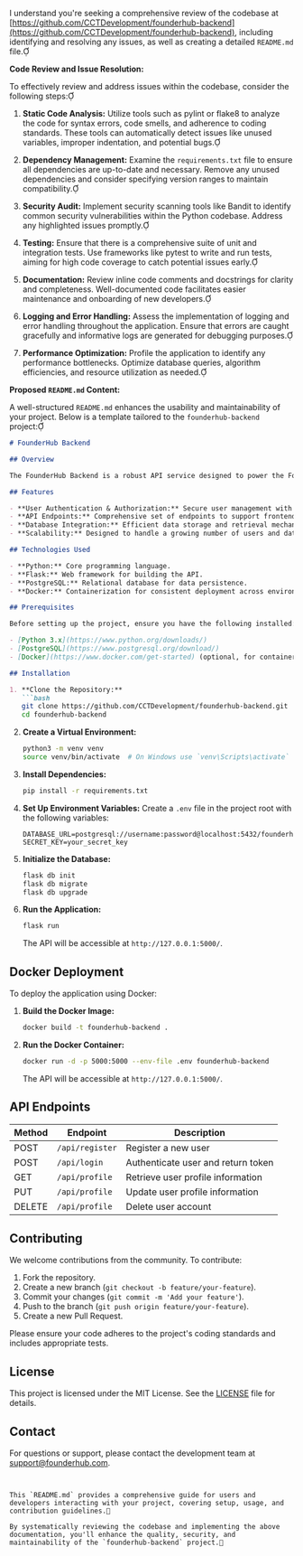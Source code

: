 I understand you're seeking a comprehensive review of the codebase at [https://github.com/CCTDevelopment/founderhub-backend](https://github.com/CCTDevelopment/founderhub-backend), including identifying and resolving any issues, as well as creating a detailed `README.md` file.

**Code Review and Issue Resolution:**

To effectively review and address issues within the codebase, consider the following steps:

1. **Static Code Analysis:** Utilize tools such as pylint or flake8 to analyze the code for syntax errors, code smells, and adherence to coding standards. These tools can automatically detect issues like unused variables, improper indentation, and potential bugs.

2. **Dependency Management:** Examine the `requirements.txt` file to ensure all dependencies are up-to-date and necessary. Remove any unused dependencies and consider specifying version ranges to maintain compatibility.

3. **Security Audit:** Implement security scanning tools like Bandit to identify common security vulnerabilities within the Python codebase. Address any highlighted issues promptly.

4. **Testing:** Ensure that there is a comprehensive suite of unit and integration tests. Use frameworks like pytest to write and run tests, aiming for high code coverage to catch potential issues early.

5. **Documentation:** Review inline code comments and docstrings for clarity and completeness. Well-documented code facilitates easier maintenance and onboarding of new developers.

6. **Logging and Error Handling:** Assess the implementation of logging and error handling throughout the application. Ensure that errors are caught gracefully and informative logs are generated for debugging purposes.

7. **Performance Optimization:** Profile the application to identify any performance bottlenecks. Optimize database queries, algorithm efficiencies, and resource utilization as needed.

**Proposed `README.md` Content:**

A well-structured `README.md` enhances the usability and maintainability of your project. Below is a template tailored to the `founderhub-backend` project:

```markdown
# FounderHub Backend

## Overview

The FounderHub Backend is a robust API service designed to power the FounderHub platform, facilitating seamless interactions between users and the system's core functionalities.

## Features

- **User Authentication & Authorization:** Secure user management with role-based access controls.
- **API Endpoints:** Comprehensive set of endpoints to support frontend interactions.
- **Database Integration:** Efficient data storage and retrieval mechanisms.
- **Scalability:** Designed to handle a growing number of users and data volume.

## Technologies Used

- **Python:** Core programming language.
- **Flask:** Web framework for building the API.
- **PostgreSQL:** Relational database for data persistence.
- **Docker:** Containerization for consistent deployment across environments.

## Prerequisites

Before setting up the project, ensure you have the following installed:

- [Python 3.x](https://www.python.org/downloads/)
- [PostgreSQL](https://www.postgresql.org/download/)
- [Docker](https://www.docker.com/get-started) (optional, for containerized deployment)

## Installation

1. **Clone the Repository:**
   ```bash
   git clone https://github.com/CCTDevelopment/founderhub-backend.git
   cd founderhub-backend
   ```

2. **Create a Virtual Environment:**
   ```bash
   python3 -m venv venv
   source venv/bin/activate  # On Windows use `venv\Scripts\activate`
   ```

3. **Install Dependencies:**
   ```bash
   pip install -r requirements.txt
   ```

4. **Set Up Environment Variables:**
   Create a `.env` file in the project root with the following variables:
   ```env
   DATABASE_URL=postgresql://username:password@localhost:5432/founderhub
   SECRET_KEY=your_secret_key
   ```

5. **Initialize the Database:**
   ```bash
   flask db init
   flask db migrate
   flask db upgrade
   ```

6. **Run the Application:**
   ```bash
   flask run
   ```

   The API will be accessible at `http://127.0.0.1:5000/`.

## Docker Deployment

To deploy the application using Docker:

1. **Build the Docker Image:**
   ```bash
   docker build -t founderhub-backend .
   ```

2. **Run the Docker Container:**
   ```bash
   docker run -d -p 5000:5000 --env-file .env founderhub-backend
   ```

   The API will be accessible at `http://127.0.0.1:5000/`.

## API Endpoints

| Method | Endpoint           | Description                      |
|--------|--------------------|----------------------------------|
| POST   | `/api/register`    | Register a new user              |
| POST   | `/api/login`       | Authenticate user and return token |
| GET    | `/api/profile`     | Retrieve user profile information |
| PUT    | `/api/profile`     | Update user profile information  |
| DELETE | `/api/profile`     | Delete user account              |

## Contributing

We welcome contributions from the community. To contribute:

1. Fork the repository.
2. Create a new branch (`git checkout -b feature/your-feature`).
3. Commit your changes (`git commit -m 'Add your feature'`).
4. Push to the branch (`git push origin feature/your-feature`).
5. Create a new Pull Request.

Please ensure your code adheres to the project's coding standards and includes appropriate tests.

## License

This project is licensed under the MIT License. See the [LICENSE](LICENSE) file for details.

## Contact

For questions or support, please contact the development team at [support@founderhub.com](mailto:support@founderhub.com).
```


This `README.md` provides a comprehensive guide for users and developers interacting with your project, covering setup, usage, and contribution guidelines.

By systematically reviewing the codebase and implementing the above documentation, you'll enhance the quality, security, and maintainability of the `founderhub-backend` project. 